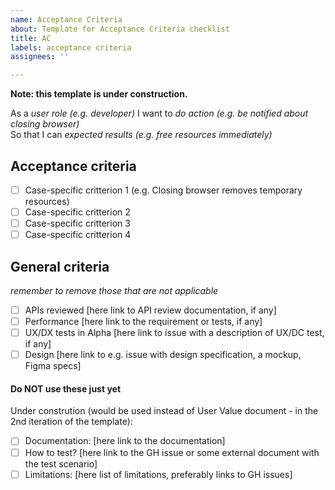 ```yaml
---
name: Acceptance Criteria
about: Template for Acceptance Criteria checklist
title: AC
labels: acceptance criteria
assignees: ''

---
```


**Note: this template is under construction.**  

As a *user role (e.g. developer)*
I want to *do action (e.g. be notified about closing browser)*  
So that I can *expected results (e.g. free resources immediately)*  

## Acceptance criteria
- [ ] Case-specific critterion 1 (e.g. Closing browser removes temporary resources)
- [ ] Case-specific critterion 2
- [ ] Case-specific critterion 3
- [ ] Case-specific critterion 4
## General criteria
_remember to remove those that are not applicable_
- [ ] APIs reviewed [here link to API review documentation, if any]
- [ ] Performance [here link to the requirement or tests, if any]
- [ ] UX/DX tests in Alpha [here link to issue with a description of UX/DC test, if any]
- [ ] Design [here link to e.g. issue with design specification, a mockup, Figma specs] 

#### **Do NOT use these just yet**
Under constrution (would be used instead of User Value document - in the 2nd iteration of the template):  
- [ ] Documentation: [here link to the documentation]
- [ ] How to test? [here link to the GH issue or some external document with the test scenario]
- [ ] Limitations: [here list of limitations, preferably links to GH issues]
